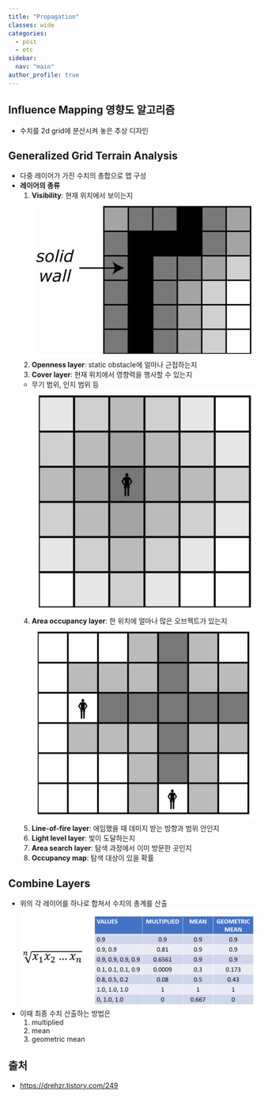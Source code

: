 ```yaml
---
title: "Propagation"
classes: wide
categories: 
  - post
  - etc
sidebar:
  nav: "main"
author_profile: true
---
```

   
## Influence Mapping 영향도 알고리즘
* 수치를 2d grid에 분산시켜 놓은 추상 디자인

## Generalized Grid Terrain Analysis
* 다중 레이어가 가진 수치의 총합으로 맵 구성
* **레이어의 종류**
  1. **Visibility**: 현재 위치에서 보이는지
  ![image](/assets/images/{82FC1D20-F5F6-41F6-B6F3-B2FF7B6BD9CD}.png)  
  2. **Openness layer**: static obstacle에 얼마나 근접하는지
  3. **Cover layer**: 현재 위치에서 영향력을 행사할 수 있는지
    * 무기 범위, 인지 범위 등
  ![image](/assets/images/{DEEBBCCB-EC5A-4731-8BBD-C6FF3976620C}.png)  
  4. **Area occupancy layer**: 한 위치에 얼마나 많은 오브젝트가 있는지
  ![image](/assets/images/{F7C5C822-8043-4136-AB82-4B93DFA5B619}.png)  
  5. **Line-of-fire layer**: 에임했을 때 데미지 받는 방향과 범위 안인지
  6. **Light level layer**: 빛이 도달하는지
  7. **Area search layer**: 탐색 과정에서 이미 방문한 곳인지
  8. **Occupancy map**: 탐색 대상이 있을 확률

## Combine Layers
* 위의 각 레이어를 하나로 합쳐서 수치의 총계를 산출
![image](/assets/images/{47A2D7E7-368D-413B-A61B-C645DA05C37F}.png)  
* 이때 최종 수치 산출하는 방법은
  1. multiplied
  2. mean
  3. geometric mean

## 출처
* <https://drehzr.tistory.com/249>